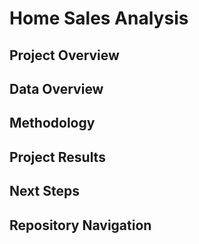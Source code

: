 # Home Sales Analysis

## Project Overview


## Data Overview


## Methodology


## Project Results


## Next Steps


## Repository Navigation

